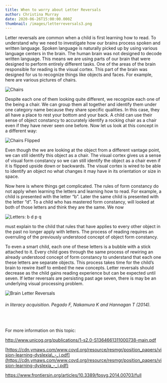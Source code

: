 ```yaml
---
title: When to worry about Letter Reversals
author: Christina Murray
date: 2020-06-26T15:00:00.000Z
thumbnail: /images/letterreversals3.png
---
```


Letter reversals are common when a child is first learning how to read. To understand why we need to investigate how our brains process spoken and written language. Spoken language is naturally picked up by using various language centers in the brain. The human brain was not designed to decode written language. This means we are using parts of our brain that were designed to perform entirely different tasks. One of the areas of the brain responsible for reading is the visual cortex. This part of the brain was designed for us to recognize things like objects and faces. For example, here are various pictures of chairs.

![Chairs](/images/letterreversals3.png 'Chairs')

Despite each one of them looking quite different, we recognize each one of the being a chair. We can group them all together and identify them under one category name because they share specific qualities. In this case, they all have a place to rest your bottom and your back. A child can use their sense of object constancy to accurately identify a rocking chair as a chair even if they have never seen one before. Now let us look at this concept in a different way:

![Chairs Flipped](/images/letterreversals2.png 'Chairs Flipped')

Even though the we are looking at the object from a different vantage point, we can still identify this object as a chair. The visual cortex gives us a sense of visual form constancy so we can still identify the object as a chair even if it is flipped upside down or backwards. The visual cortex is wired to be able to identify an object no what changes it may have in its orientation or size in space.

Now here is where things get complicated. The rules of form constancy do not apply when learning the letters and learning how to read. For example, a child is presented with the letter “b”. Later the same child is presented with the letter “d”. To a child who has mastered form constancy, will looked at both of those letters and think they are the same. We now

![Letters: b d p q](/images/letterreversals1.png 'Letters: b d p q')

must explain to the child that rules that have applies to every other object in the past no longer apply with letters. The process of reading requires an overruling of the previously understood concept of object form constancy.

To even a smart child, each one of these letters is a bubble with a stick attached to it. Every child goes through the same process of rewiring an already understood concept of form constancy to understand that each one these letters are separate objects. This process takes time for the child’s brain to rewire itself to embed the new concepts. Letter reversals should decrease as the child gains reading experience but can be expected until seven. If letter reversals are persisting past age seven, there is may be an underlying visual processing problem.

![Brain Letter Reversals](/images/letterreversals4.png 'Brain Letter Reversals')

###### _in literacy acquisition. Pegado F, Nakamura K and Hannagan T (2014)._

<br>
<br>
For more information on this topic:

<http://www.unicog.org/publications/1-s2.0-S1364661311000738-main.pdf>

[https://cdn.ymaws.com/www.covd.org/resource/resmgr/position_papers/vision-learning-dyslexia\_-_j.pdf](https://cdn.ymaws.com/www.covd.org/resource/resmgr/position_papers/vision-learning-dyslexia_-_j.pdf)

<https://www.frontiersin.org/articles/10.3389/fpsyg.2014.00703/full>
